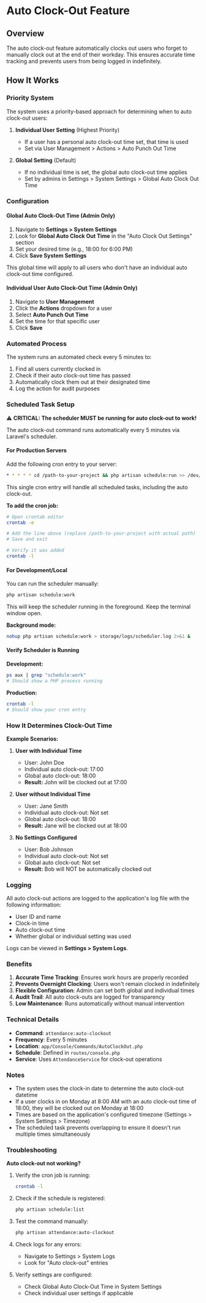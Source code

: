 # Auto Clock-Out Feature

## Overview
The auto clock-out feature automatically clocks out users who forget to manually clock out at the end of their workday. This ensures accurate time tracking and prevents users from being logged in indefinitely.

## How It Works

### Priority System
The system uses a priority-based approach for determining when to auto clock-out users:

1. **Individual User Setting** (Highest Priority)
   - If a user has a personal auto clock-out time set, that time is used
   - Set via User Management > Actions > Auto Punch Out Time

2. **Global Setting** (Default)
   - If no individual time is set, the global auto clock-out time applies
   - Set by admins in Settings > System Settings > Global Auto Clock Out Time

### Configuration

#### Global Auto Clock-Out Time (Admin Only)
1. Navigate to **Settings > System Settings**
2. Look for **Global Auto Clock Out Time** in the "Auto Clock Out Settings" section
3. Set your desired time (e.g., 18:00 for 6:00 PM)
4. Click **Save System Settings**

This global time will apply to all users who don't have an individual auto clock-out time configured.

#### Individual User Auto Clock-Out Time (Admin Only)
1. Navigate to **User Management**
2. Click the **Actions** dropdown for a user
3. Select **Auto Punch Out Time**
4. Set the time for that specific user
5. Click **Save**

### Automated Process
The system runs an automated check every 5 minutes to:
1. Find all users currently clocked in
2. Check if their auto clock-out time has passed
3. Automatically clock them out at their designated time
4. Log the action for audit purposes

### Scheduled Task Setup

⚠️ **CRITICAL: The scheduler MUST be running for auto clock-out to work!**

The auto clock-out command runs automatically every 5 minutes via Laravel's scheduler.

#### For Production Servers
Add the following cron entry to your server:

```bash
* * * * * cd /path-to-your-project && php artisan schedule:run >> /dev/null 2>&1
```

This single cron entry will handle all scheduled tasks, including the auto clock-out.

**To add the cron job:**
```bash
# Open crontab editor
crontab -e

# Add the line above (replace /path-to-your-project with actual path)
# Save and exit

# Verify it was added
crontab -l
```

#### For Development/Local
You can run the scheduler manually:

```bash
php artisan schedule:work
```

This will keep the scheduler running in the foreground. Keep the terminal window open.

**Background mode:**
```bash
nohup php artisan schedule:work > storage/logs/scheduler.log 2>&1 &
```

#### Verify Scheduler is Running

**Development:**
```bash
ps aux | grep "schedule:work"
# Should show a PHP process running
```

**Production:**
```bash
crontab -l
# Should show your cron entry
```

### How It Determines Clock-Out Time

**Example Scenarios:**

1. **User with Individual Time**
   - User: John Doe
   - Individual auto clock-out: 17:00
   - Global auto clock-out: 18:00
   - **Result:** John will be clocked out at 17:00

2. **User without Individual Time**
   - User: Jane Smith
   - Individual auto clock-out: Not set
   - Global auto clock-out: 18:00
   - **Result:** Jane will be clocked out at 18:00

3. **No Settings Configured**
   - User: Bob Johnson
   - Individual auto clock-out: Not set
   - Global auto clock-out: Not set
   - **Result:** Bob will NOT be automatically clocked out

### Logging

All auto clock-out actions are logged to the application's log file with the following information:
- User ID and name
- Clock-in time
- Auto clock-out time
- Whether global or individual setting was used

Logs can be viewed in **Settings > System Logs**.

### Benefits

1. **Accurate Time Tracking**: Ensures work hours are properly recorded
2. **Prevents Overnight Clocking**: Users won't remain clocked in indefinitely
3. **Flexible Configuration**: Admin can set both global and individual times
4. **Audit Trail**: All auto clock-outs are logged for transparency
5. **Low Maintenance**: Runs automatically without manual intervention

### Technical Details

- **Command**: `attendance:auto-clockout`
- **Frequency**: Every 5 minutes
- **Location**: `app/Console/Commands/AutoClockOut.php`
- **Schedule**: Defined in `routes/console.php`
- **Service**: Uses `AttendanceService` for clock-out operations

### Notes

- The system uses the clock-in date to determine the auto clock-out datetime
- If a user clocks in on Monday at 8:00 AM with an auto clock-out time of 18:00, they will be clocked out on Monday at 18:00
- Times are based on the application's configured timezone (Settings > System Settings > Timezone)
- The scheduled task prevents overlapping to ensure it doesn't run multiple times simultaneously

### Troubleshooting

**Auto clock-out not working?**

1. Verify the cron job is running:
   ```bash
   crontab -l
   ```

2. Check if the schedule is registered:
   ```bash
   php artisan schedule:list
   ```

3. Test the command manually:
   ```bash
   php artisan attendance:auto-clockout
   ```

4. Check logs for any errors:
   - Navigate to Settings > System Logs
   - Look for "Auto clock-out" entries

5. Verify settings are configured:
   - Check Global Auto Clock-Out Time in System Settings
   - Check individual user settings if applicable
